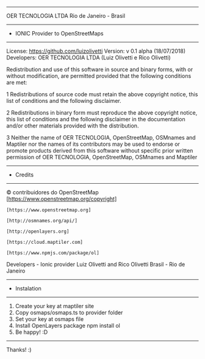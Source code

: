 -----------------------------------------------------------------------------

OER TECNOLOGIA LTDA
Rio de Janeiro - Brasil

-----------------------------------------------------------------------------
- IONIC Provider to OpenStreetMaps
-----------------------------------------------------------------------------

License: https://github.com/luizolivetti
Version: v 0.1 alpha (18/07/2018)
Developers: OER TECNOLOGIA LTDA (Luiz Olivetti e Rico Olivetti)
 
  Redistribution and use of this software in source and binary forms, with or
  without modification, are permitted provided that the following conditions
  are met:
  
  1 Redistributions of source code must retain the above copyright notice,
    this list of conditions and the following disclaimer.
  
  2 Redistributions in binary form must reproduce the above copyright notice,
    this list of conditions and the following disclaimer in the documentation
    and/or other materials provided with the distribution.
  
  3 Neither the name of OER TECNOLOGIA, OpenStreetMap, OSMnames and Maptiler 
    nor the names of its contributors may be used to endorse or promote products 
    derived from this software without specific prior written permission of 
    OER TECNOLOGIA, OpenStreetMap, OSMnames and Maptiler

-----------------------------------------------------------------------------
- Credits
-----------------------------------------------------------------------------

  © contribuidores do OpenStreetMap [https://www.openstreetmap.org/copyright]

	[https://www.openstreetmap.org]
  
	[http://osmnames.org/api/]
  
	[http://openlayers.org]
  
	[https://cloud.maptiler.com]
  
	[https://www.npmjs.com/package/ol]
  

  Developers - Ionic provider
  Luiz Olivetti and Rico Olivetti
  Brasil - Rio de Janeiro

-----------------------------------------------------------------------------
- Instalation
-----------------------------------------------------------------------------

1. Create your key at maptiler site
2. Copy osmaps/osmaps.ts to provider folder
3. Set your key at osmaps file
4. Install OpenLayers package
   npm install ol    
5. Be happy! :D 

-----------------------------------------------------------------------------


Thanks! 
:) 
